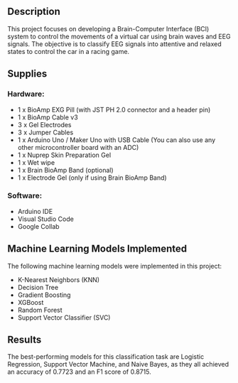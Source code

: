 ## Description 

This project focuses on developing a Brain-Computer Interface (BCI) system to control the movements of a virtual car using brain waves and EEG signals. The objective is to classify EEG signals into attentive and relaxed states to control the car in a racing game.

## Supplies

### Hardware:
- 1 x BioAmp EXG Pill (with JST PH 2.0 connector and a header pin)
- 1 x BioAmp Cable v3
- 3 x Gel Electrodes
- 3 x Jumper Cables
- 1 x Arduino Uno / Maker Uno with USB Cable (You can also use any other microcontroller board with an ADC)
- 1 x Nuprep Skin Preparation Gel
- 1 x Wet wipe
- 1 x Brain BioAmp Band (optional)
- 1 x Electrode Gel (only if using Brain BioAmp Band)

### Software:
- Arduino IDE
- Visual Studio Code
- Google Collab

## Machine Learning Models Implemented

The following machine learning models were implemented in this project:
- K-Nearest Neighbors (KNN)
- Decision Tree
- Gradient Boosting
- XGBoost
- Random Forest
- Support Vector Classifier (SVC)

## Results

The best-performing models for this classification task are Logistic Regression, Support Vector Machine, and Naive Bayes, as they all achieved an accuracy of 0.7723 and an F1 score of 0.8715.
